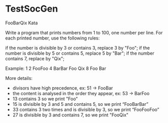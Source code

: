 # TestSocGen

FooBarQix Kata

Write a program that prints numbers from 1 to 100, one number per line. For each printed number, use the following rules:

if the number is divisible by 3 or contains 3, replace 3 by "Foo";
if the number is divisible by 5 or contains 5, replace 5 by "Bar";
if the number contains 7, replace by "Qix";

Example: 1 2 FooFoo 4 BarBar Foo Qix 8 Foo Bar

More details:

* divisors have high precedence, ex: 51 -> FooBar
* the content is analysed in the order they appear, ex: 53 -> BarFoo
* 13 contains 3 so we print "Foo"
* 15 is divisible by 3 and 5 and contains 5, so we print “FooBarBar”
* 33 contains 3 two times and is divisible by 3, so we print “FooFooFoo”
* 27 is divisible by 3 and contains 7, so we print "FooQix"
